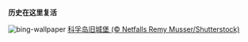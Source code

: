 
**历史在这里复活**

![bing-wallpaper](https://www.bing.com/th?id=OHR.OldFortress_ZH-CN6469523538_1920x1080.jpg)
[科孚岛旧城堡 (© Netfalls Remy Musser/Shutterstock)](https://www.bing.com/search?q=%E7%A7%91%E5%AD%9A%E5%B2%9B%E6%97%A7%E5%9F%8E%E5%A0%A1&amp;form=hpcapt&amp;mkt=zh-cn)
  